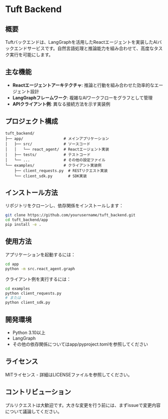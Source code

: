 # Tuft Backend

## 概要
Tuftバックエンドは、LangGraphを活用したReactエージェントを実装したAIバックエンドサービスです。自然言語処理と推論能力を組み合わせて、高度なタスク実行を可能にします。

## 主な機能
- **Reactエージェントアーキテクチャ**: 推論と行動を組み合わせた効率的なエージェント設計
- **LangGraphフレームワーク**: 複雑なAIワークフローをグラフとして管理
- **APIクライアント例**: 異なる接続方法を示す実装例

## プロジェクト構成
```
tuft_backend/
├── app/                  # メインアプリケーション
│   ├── src/              # ソースコード
│   │   └── react_agent/  # Reactエージェント実装
│   ├── tests/            # テストコード
│   └── ...               # その他の設定ファイル
└── examples/             # クライアント実装例
    ├── client_requests.py  # RESTリクエスト実装
    └── client_sdk.py       # SDK実装
```

## インストール方法
リポジトリをクローンし、依存関係をインストールします：

```bash
git clone https://github.com/yourusername/tuft_backend.git
cd tuft_backend/app
pip install -e .
```

## 使用方法
アプリケーションを起動するには：

```bash
cd app
python -m src.react_agent.graph
```

クライアント例を実行するには：

```bash
cd examples
python client_requests.py
# または
python client_sdk.py
```

## 開発環境
- Python 3.10以上
- LangGraph
- その他の依存関係についてはapp/pyproject.tomlを参照してください

## ライセンス
MITライセンス - 詳細はLICENSEファイルを参照してください。

## コントリビューション
プルリクエストは大歓迎です。大きな変更を行う前には、まずissueで変更内容について議論してください。 